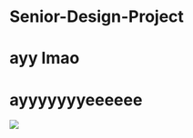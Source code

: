 # Senior-Design-Project
# ayy lmao

# ayyyyyyyeeeeee
![](https://media.licdn.com/media/p/4/000/180/140/3636caa.jpg)
